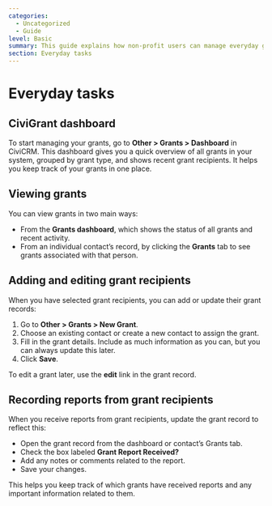 ```yaml
---
categories:
  - Uncategorized
  - Guide  
level: Basic  
summary: This guide explains how non-profit users can manage everyday grant tasks in CiviCRM, including viewing, adding, editing grant recipients, and recording reports.  
section: Everyday tasks  
---
```


# Everyday tasks

## CiviGrant dashboard

To start managing your grants, go to **Other > Grants > Dashboard** in CiviCRM. This dashboard gives you a quick overview of all grants in your system, grouped by grant type, and shows recent grant recipients. It helps you keep track of your grants in one place.

## Viewing grants

You can view grants in two main ways:

- From the **Grants dashboard**, which shows the status of all grants and recent activity.
- From an individual contact’s record, by clicking the **Grants** tab to see grants associated with that person.

## Adding and editing grant recipients

When you have selected grant recipients, you can add or update their grant records:

1. Go to **Other > Grants > New Grant**.
2. Choose an existing contact or create a new contact to assign the grant.
3. Fill in the grant details. Include as much information as you can, but you can always update this later.
4. Click **Save**.

To edit a grant later, use the **edit** link in the grant record.

## Recording reports from grant recipients

When you receive reports from grant recipients, update the grant record to reflect this:

- Open the grant record from the dashboard or contact’s Grants tab.
- Check the box labeled **Grant Report Received?**
- Add any notes or comments related to the report.
- Save your changes.

This helps you keep track of which grants have received reports and any important information related to them.
